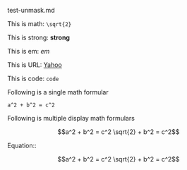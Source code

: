 test-unmask.md


This is math: ``\sqrt{2}``

This is strong: __strong__

This is em: _em_

This is URL: [Yahoo](www.yahoo.com)

This is code: `code`

Following is a single math formular

``
a^2 + b^2 = c^2
``

Following is multiple display math formulars

```math
a^2 + b^2 = c^2

\sqrt{2} + b^2 = c^2
```

Equation::

```math
a^2 + b^2 = c^2

\sqrt{2} + b^2 = c^2
```

